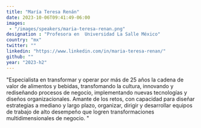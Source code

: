 ```yaml
---
title: "María Teresa Renán"
date: 2023-10-06T09:41:49-06:00
images: 
 - "/images/speakers/maria-teresa-renan.png"
designation : "Profesora en  Universidad La Salle México"
country: "mx"
twitter: ""
linkedin: "https://www.linkedin.com/in/maria-teresa-renan/"
github: ""
year: "2023-h2"
---
```


"Especialista en transformar y operar por más de 25 años la cadena de valor de alimentos y bebidas, transfomando la cultura, innovando y rediseñando procesos de negocio, implementando nuevas tecnologías y diseños organizacionales.
Amante de los retos, con capacidad para diseñar estrategias a mediano y largo plazo, organizar, dirigir y desarrollar equipos de trabajo de alto desempeño que logren transformaciones multidimensionales de negocio. "
